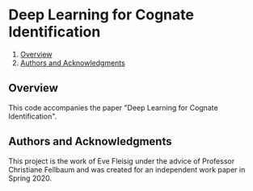 # Deep Learning for Cognate Identification

1. [Overview](#overview) 
2. [Authors and Acknowledgments](#authors)

## Overview
This code accompanies the paper "Deep Learning for Cognate Identification".

## Authors and Acknowledgments
This project is the work of Eve Fleisig under the advice of Professor Christiane Fellbaum and was created for an independent work paper in Spring 2020.
